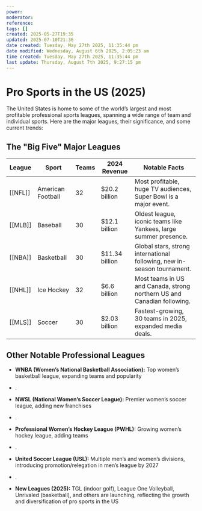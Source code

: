 ```yaml
---
power: 
moderator:
reference:
tags: []
created: 2025-05-27T19:35
updated: 2025-07-10T21:36
date created: Tuesday, May 27th 2025, 11:35:44 pm
date modified: Wednesday, August 6th 2025, 2:05:23 am
time created: Tuesday, May 27th 2025, 11:35:44 pm
last update: Thursday, August 7th 2025, 9:27:15 pm
---
```

# 
# Pro Sports in the US (2025)

The United States is home to some of the world’s largest and most profitable professional sports leagues, spanning a wide range of team and individual sports. Here are the major leagues, their significance, and some current trends:

## The "Big Five" Major Leagues
| League  | Sport             | Teams | 2024 Revenue   | Notable Facts                                                           |
| ------- | ----------------- | ----- | -------------- | ----------------------------------------------------------------------- |
| [[NFL]] | American Football | 32    | $20.2 billion  | Most profitable, huge TV audiences, Super Bowl is a major event.        |
| [[MLB]] | Baseball          | 30    | $12.1 billion  | Oldest league, iconic teams like Yankees, large summer presence.        |
| [[NBA]] | Basketball        | 30    | $11.34 billion | Global stars, strong international following, new in-season tournament. |
| [[NHL]] | Ice Hockey        | 32    | $6.6 billion   | Most teams in US and Canada, strong northern US and Canadian following. |
| [[MLS]] | Soccer            | 30    | $2.03 billion  | Fastest-growing, 30 teams in 2025, expanded media deals.                |

## Other Notable Professional Leagues

- **WNBA (Women’s National Basketball Association):** Top women’s basketball league, expanding teams and popularity[](https://www2.deloitte.com/us/en/insights/industry/technology/technology-media-telecom-outlooks/sports-industry-outlook.html)
    

- .
    
- **NWSL (National Women’s Soccer League):** Premier women’s soccer league, adding new franchises[](https://www2.deloitte.com/us/en/insights/industry/technology/technology-media-telecom-outlooks/sports-industry-outlook.html)
    
- .
    
- **Professional Women’s Hockey League (PWHL):** Growing women’s hockey league, adding teams[](https://www2.deloitte.com/us/en/insights/industry/technology/technology-media-telecom-outlooks/sports-industry-outlook.html)
    
- .
    
- **United Soccer League (USL):** Multiple men’s and women’s divisions, introducing promotion/relegation in men’s league by 2027[](https://www.adweek.com/brand-marketing/8-new-sports-leagues-2025/)
    
- .
    
- **New Leagues (2025):** TGL (indoor golf), League One Volleyball, Unrivaled (basketball), and others are launching, reflecting the growth and diversification of pro sports in the US